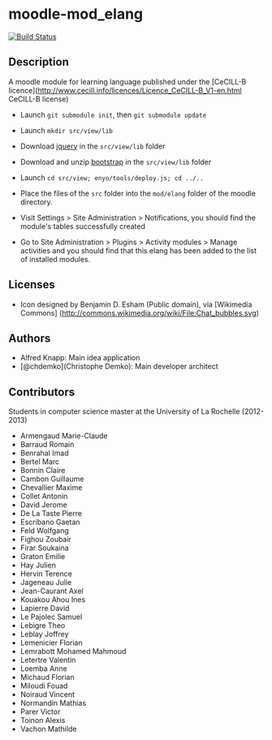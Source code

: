moodle-mod_elang
================

[![Build Status](https://travis-ci.org/chdemko/moodle-mod_elang.png?branch=master)](https://travis-ci.org/chdemko/moodle-mod_elang)

Description
-----------
A moodle module for learning language published under the [CeCILL-B licence](http://www.cecill.info/licences/Licence_CeCILL-B_V1-en.html CeCILL-B license)

* Launch `git submodule init`, then `git submodule update`

* Launch `mkdir src/view/lib`

* Download [jquery](http://code.jquery.com/jquery.js) in the `src/view/lib` folder

* Download and unzip [bootstrap](http://twitter.github.io/bootstrap/assets/bootstrap.zip) in the `src/view/lib` folder

* Launch `cd src/view; enyo/tools/deploy.js; cd ../..`

* Place the files of the `src` folder into the `mod/elang` folder of the moodle directory.

* Visit Settings > Site Administration > Notifications, you should find the module's tables successfully created

* Go to Site Administration > Plugins > Activity modules > Manage activities
  and you should find that this elang has been added to the list of
  installed modules.

Licenses
--------

* Icon designed by Benjamin D. Esham (Public domain), via [Wikimedia Commons] (http://commons.wikimedia.org/wiki/File:Chat_bubbles.svg)

Authors
-------

* Alfred Knapp: Main idea application
* [@chdemko](Christophe Demko): Main developer architect

Contributors
-------------

Students in computer science master at the University of La Rochelle (2012-2013)

* Armengaud Marie-Claude
* Barraud Romain
* Benrahal Imad
* Bertel Marc
* Bonnin Claire
* Cambon Guillaume
* Chevallier Maxime
* Collet Antonin
* David Jerome
* De La Taste Pierre
* Escribano Gaetan
* Feld Wolfgang
* Fighou Zoubair
* Firar Soukaina
* Graton Emilie
* Hay Julien
* Hervin Terence
* Jageneau Julie
* Jean-Caurant Axel
* Kouakou Ahou Ines
* Lapierre David
* Le Pajolec Samuel
* Lebigre Theo
* Leblay Joffrey
* Lemenicier Florian
* Lemrabott  Mohamed Mahmoud
* Letertre Valentin
* Loemba Anne
* Michaud Florian
* Miloudi Fouad
* Noiraud Vincent
* Normandin Mathias
* Parer Victor
* Toinon Alexis
* Vachon Mathilde

